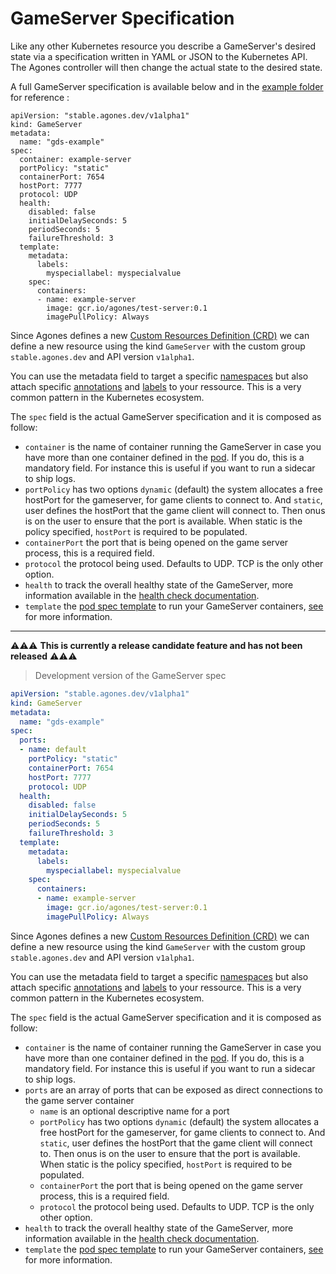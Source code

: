 # GameServer Specification

Like any other Kubernetes resource you describe a GameServer's desired state via a specification written in YAML or JSON to the Kubernetes API. The Agones controller will then change the actual state to the desired state.

A full GameServer specification is available below and in the [example folder](https://github.com/GoogleCloudPlatform/agones/blob/release-0.2.0/examples/gameserver.yaml) for reference :

```
apiVersion: "stable.agones.dev/v1alpha1"
kind: GameServer
metadata:
  name: "gds-example"
spec:
  container: example-server
  portPolicy: "static"
  containerPort: 7654
  hostPort: 7777
  protocol: UDP
  health:
    disabled: false
    initialDelaySeconds: 5
    periodSeconds: 5
    failureThreshold: 3
  template:
    metadata:
      labels:
        myspeciallabel: myspecialvalue
    spec:
      containers:
      - name: example-server
        image: gcr.io/agones/test-server:0.1
        imagePullPolicy: Always
```

Since Agones defines a new [Custom Resources Definition (CRD)](https://kubernetes.io/docs/concepts/api-extension/custom-resources/) we can define a new resource using the kind `GameServer` with the custom group `stable.agones.dev` and API version `v1alpha1`.

You can use the metadata field to target a specific [namespaces](https://kubernetes.io/docs/concepts/overview/working-with-objects/namespaces/) but also attach specific [annotations](https://kubernetes.io/docs/concepts/overview/working-with-objects/annotations/) and [labels](https://kubernetes.io/docs/concepts/overview/working-with-objects/labels/) to your ressource. This is a very common pattern in the Kubernetes ecosystem.

The `spec` field is the actual GameServer specification and it is composed as follow:

- `container` is the name of container running the GameServer in case you have more than one container defined in the [pod](https://kubernetes.io/docs/concepts/workloads/pods/pod-overview/). If you do,  this is a mandatory field. For instance this is useful if you want to run a sidecar to ship logs.
- `portPolicy` has two options `dynamic` (default) the system allocates a free hostPort for the gameserver, for game clients to connect to. And `static`, user defines the hostPort that the game client will connect to. Then onus is on the user to ensure that the port is available. When static is the policy specified, `hostPort` is required to be populated.
- `containerPort` the port that is being opened on the game server process, this is a required field.
- `protocol` the protocol being used. Defaults to UDP. TCP is the only other option.
- `health` to track the overall healthy state of the GameServer, more information available in the [health check documentation](./health_checking.md).
- `template` the [pod spec template](https://v1-10.docs.kubernetes.io/docs/reference/generated/kubernetes-api/v1.10/#podtemplatespec-v1-core) to run your GameServer containers, [see](https://kubernetes.io/docs/concepts/workloads/pods/pod-overview/#pod-templates) for more information.

---

⚠️⚠️⚠️ **This is currently a release candidate feature and has not been released** ⚠️⚠️⚠️

> Development version of the GameServer spec

```yaml
apiVersion: "stable.agones.dev/v1alpha1"
kind: GameServer
metadata:
  name: "gds-example"
spec:
  ports:
  - name: default
    portPolicy: "static"
    containerPort: 7654
    hostPort: 7777
    protocol: UDP
  health:
    disabled: false
    initialDelaySeconds: 5
    periodSeconds: 5
    failureThreshold: 3
  template:
    metadata:
      labels:
        myspeciallabel: myspecialvalue
    spec:
      containers:
      - name: example-server
        image: gcr.io/agones/test-server:0.1
        imagePullPolicy: Always
```

Since Agones defines a new [Custom Resources Definition (CRD)](https://kubernetes.io/docs/concepts/api-extension/custom-resources/) we can define a new resource using the kind `GameServer` with the custom group `stable.agones.dev` and API version `v1alpha1`.

You can use the metadata field to target a specific [namespaces](https://kubernetes.io/docs/concepts/overview/working-with-objects/namespaces/) but also attach specific [annotations](https://kubernetes.io/docs/concepts/overview/working-with-objects/annotations/) and [labels](https://kubernetes.io/docs/concepts/overview/working-with-objects/labels/) to your ressource. This is a very common pattern in the Kubernetes ecosystem.

The `spec` field is the actual GameServer specification and it is composed as follow:

- `container` is the name of container running the GameServer in case you have more than one container defined in the [pod](https://kubernetes.io/docs/concepts/workloads/pods/pod-overview/). If you do,  this is a mandatory field. For instance this is useful if you want to run a sidecar to ship logs.
- `ports` are an array of ports that can be exposed as direct connections to the game server container
  - `name` is an optional descriptive name for a port
  - `portPolicy` has two options `dynamic` (default) the system allocates a free hostPort for the gameserver, for game clients to connect to. And `static`, user defines the hostPort that the game client will connect to. Then onus is on the user to ensure that the port is available. When static is the policy specified, `hostPort` is required to be populated.
  - `containerPort` the port that is being opened on the game server process, this is a required field.
  - `protocol` the protocol being used. Defaults to UDP. TCP is the only other option.
- `health` to track the overall healthy state of the GameServer, more information available in the [health check documentation](./health_checking.md).
- `template` the [pod spec template](https://v1-10.docs.kubernetes.io/docs/reference/generated/kubernetes-api/v1.10/#podtemplatespec-v1-core) to run your GameServer containers, [see](https://kubernetes.io/docs/concepts/workloads/pods/pod-overview/#pod-templates) for more information.
